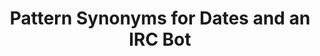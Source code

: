 ---
title: Pattern Synonyms for Dates and an IRC Bot
url: https://www.fpcomplete.com/user/icelandj/Pattern%20synonyms
authors:
- icelandj
type: article
tags:
- language extensions
- pattern synonyms
doHaskell-type: extended example
dohaskell-year: 2014
---